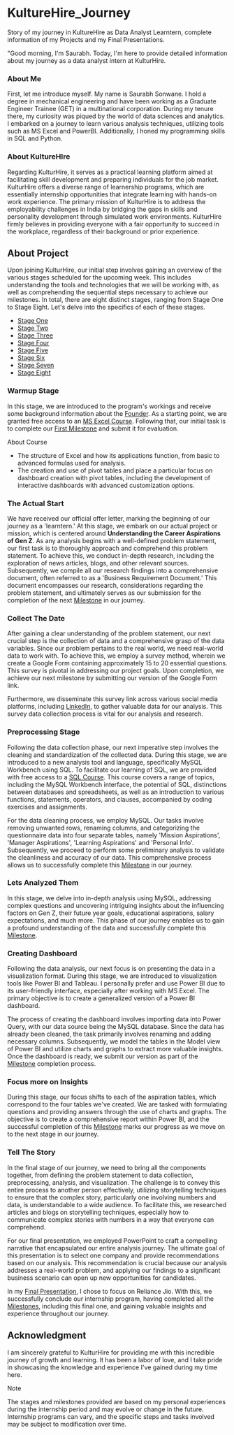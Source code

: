# KultureHire_Journey
Story of my journey in KultureHire as Data Analyst Learntern, complete information of my Projects and my Final Presentations.

"Good morning, I'm Saurabh. Today, I'm here to provide detailed information about my journey as a data analyst intern at KulturHire.

### About Me
First, let me introduce myself. My name is Saurabh Sonwane. I hold a degree in mechanical engineering and have been working as a Graduate Engineer Trainee (GET) in a multinational corporation. During my tenure there, my curiosity was piqued by the world of data sciences and analytics. I embarked on a journey to learn various analysis techniques, utilizing tools such as MS Excel and PowerBI. Additionally, I honed my programming skills in SQL and Python.

### About KultureHIre
Regarding KulturHire, it serves as a practical learning platform aimed at facilitating skill development and preparing individuals for the job market. KulturHire offers a diverse range of learnership programs, which are essentially internship opportunities that integrate learning with hands-on work experience. The primary mission of KulturHire is to address the employability challenges in India by bridging the gaps in skills and personality development through simulated work environments. KulturHire firmly believes in providing everyone with a fair opportunity to succeed in the workplace, regardless of their background or prior experience.

## About Project
Upon joining KulturHire, our initial step involves gaining an overview of the various stages scheduled for the upcoming week. This includes understanding the tools and technologies that we will be working with, as well as comprehending the sequential steps necessary to achieve our milestones. In total, there are eight distinct stages, ranging from Stage One to Stage Eight. Let's delve into the specifics of each of these stages.
* [Stage One](https://github.com/SSonwane26/KultureHire_Journey/blob/main/README.md#warmup-stage)
* [Stage Two](https://github.com/SSonwane26/KultureHire_Journey/blob/main/README.md#the-actual-start)
* [Stage Three](https://github.com/SSonwane26/KultureHire_Journey/blob/main/README.md#collect-the-date)
* [Stage Four](https://github.com/SSonwane26/KultureHire_Journey/blob/main/README.md#preprocessing-stage)
* [Stage Five](https://github.com/SSonwane26/KultureHire_Journey/blob/main/README.md#clets-analyzed-them)
* [Stage Six](https://github.com/SSonwane26/KultureHire_Journey/blob/main/README.md#creating-dashboard)
* [Stage Seven](https://github.com/SSonwane26/KultureHire_Journey/blob/main/README.md#focus-more-on-insights)
* [Stage Eight](https://github.com/SSonwane26/KultureHire_Journey/blob/main/README.md#tell-the-story)

### Warmup Stage
In this stage, we are introduced to the program's workings and receive some background information about the [Founder](https://www.linkedin.com/in/kadhiravan-jayachandiran/). As a starting point, we are granted free access to an [MS Excel Course](https://www.udemy.com/share/105y9C3@JHRUMVcCP2sJDxSMWvCwkGcKwYdARKXfYxQSy9EE4zoGSv5DOXV-ii2YfhlDRdmDtA==/). Following that, our initial task is to complete our [First Milestone](https://github.com/SSonwane26/KultureHire_Journey/blob/main/Milestones/MileStone_01_Saurabh_Sonwane.xlsx) and submit it for evaluation. 

About Course
- The structure of Excel and how its applications function, from basic to advanced formulas used for analysis.
- The creation and use of pivot tables and place a particular focus on dashboard creation with pivot tables, including the development of interactive dashboards with advanced customization options.

### The Actual Start
We have received our official offer letter, marking the beginning of our journey as a 'learntern.' At this stage, we embark on our actual project or mission, which is centered around **Understanding the Career Aspirations of Gen Z**. As any analysis begins with a well-defined problem statement, our first task is to thoroughly approach and comprehend this problem statement. To achieve this, we conduct in-depth research, including the exploration of news articles, blogs, and other relevant sources. Subsequently, we compile all our research findings into a comprehensive document, often referred to as a 'Business Requirement Document.' This document encompasses our research, considerations regarding the problem statement, and ultimately serves as our submission for the completion of the next [Milestone](https://github.com/SSonwane26/KultureHire_Journey/blob/main/Milestones/MileStone_03_Saurabh_Sonwane.pdf) in our journey.

### Collect The Date
After gaining a clear understanding of the problem statement, our next crucial step is the collection of data and a comprehensive grasp of the data variables. Since our problem pertains to the real world, we need real-world data to work with. To achieve this, we employ a survey method, wherein we create a Google Form containing approximately 15 to 20 essential questions. This survey is pivotal in addressing our project goals. Upon completion, we achieve our next milestone by submitting our version of the Google Form link. 

Furthermore, we disseminate this survey link across various social media platforms, including [LinkedIn](https://www.linkedin.com/posts/ssonwane26_kulturehire-genzcareersurvey-youthempowerment-activity-7096154342684016640-xXsd?utm_source=share&utm_medium=member_desktop), to gather valuable data for our analysis. This survey data collection process is vital for our analysis and research.

### Preprocessing Stage
Following the data collection phase, our next imperative step involves the cleaning and standardization of the collected data. During this stage, we are introduced to a new analysis tool and language, specifically MySQL Workbench using SQL. To facilitate our learning of SQL, we are provided with free access to a [SQL Course](https://www.udemy.com/share/109jhG3@qUIVFneWUb7-C3AHl0gqOc9Q8sP1Jm5Ozy8VmUURuTLLSKOL-avxu-A6ByCPCJI33g==/). This course covers a range of topics, including the MySQL Workbench interface, the potential of SQL, distinctions between databases and spreadsheets, as well as an introduction to various functions, statements, operators, and clauses, accompanied by coding exercises and assignments.

For the data cleaning process, we employ MySQL. Our tasks involve removing unwanted rows, renaming columns, and categorizing the questionnaire data into four separate tables, namely 'Mission Aspirations', 'Manager Aspirations', 'Learning Aspirations' and 'Personal Info'. Subsequently, we proceed to perform some preliminary analysis to validate the cleanliness and accuracy of our data. This comprehensive process allows us to successfully complete this [Milestone](https://github.com/SSonwane26/KultureHire_Journey/blob/main/Milestones/MileStone_06_Saurabh_Sonwane.sql) in our journey.

### Lets Analyzed Them
In this stage, we delve into in-depth analysis using MySQL, addressing complex questions and uncovering intriguing insights about the influencing factors on Gen Z, their future year goals, educational aspirations, salary expectations, and much more. This phase of our journey enables us to gain a profound understanding of the data and successfully complete this [Milestone](https://github.com/SSonwane26/KultureHire_Journey/blob/main/Milestones/MileStone_07_Saurabh_Sonwane.sql).

### Creating Dashboard
Following the data analysis, our next focus is on presenting the data in a visualization format. During this stage, we are introduced to visualization tools like Power BI and Tableau. I personally prefer and use Power BI due to its user-friendly interface, especially after working with MS Excel. The primary objective is to create a generalized version of a Power BI dashboard.

The process of creating the dashboard involves importing data into Power Query, with our data source being the MySQL database. Since the data has already been cleaned, the task primarily involves renaming and adding necessary columns. Subsequently, we model the tables in the Model view of Power BI and utilize charts and graphs to extract more valuable insights. Once the dashboard is ready, we submit our version as part of the [Milestone](https://github.com/SSonwane26/KultureHire_Journey/blob/main/Milestones/Milestone_08_Saurabh_Sonwane.pdf) completion process.

### Focus more on Insights
During this stage, our focus shifts to each of the aspiration tables, which correspond to the four tables we've created. We are tasked with formulating questions and providing answers through the use of charts and graphs. The objective is to create a comprehensive report within Power BI, and the successful completion of this [Milestone](https://github.com/SSonwane26/KultureHire_Journey/blob/main/Milestones/Milestone_09_Saurabh_Sonwane.pdf) marks our progress as we move on to the next stage in our journey.

### Tell The Story
In the final stage of our journey, we need to bring all the components together, from defining the problem statement to data collection, preprocessing, analysis, and visualization. The challenge is to convey this entire process to another person effectively, utilizing storytelling techniques to ensure that the complex story, particularly one involving numbers and data, is understandable to a wide audience. To facilitate this, we researched articles and blogs on storytelling techniques, especially how to communicate complex stories with numbers in a way that everyone can comprehend.

For our final presentation, we employed PowerPoint to craft a compelling narrative that encapsulated our entire analysis journey. The ultimate goal of this presentation is to select one company and provide recommendations based on our analysis. This recommendation is crucial because our analysis addresses a real-world problem, and applying our findings to a significant business scenario can open up new opportunities for candidates.

In my [Final Presentation](https://www.linkedin.com/events/understandinggen-zwithsourabhso7118093168146857984/theater/), I chose to focus on Reliance Jio. With this, we successfully conclude our internship program, having completed all the [Milestones](https://github.com/SSonwane26/KultureHire_Journey/blob/main/Milestones/Milestone_10_Saurabh_Sonwane.pdf), including this final one, and gaining valuable insights and experience throughout our journey.

## Acknowledgment
I am sincerely grateful to KulturHire for providing me with this incredible journey of growth and learning. It has been a labor of love, and I take pride in showcasing the knowledge and experience I've gained during my time here.

> [!NOTE]
> The stages and milestones provided are based on my personal experiences during the internship period and may evolve or change in the future. Internship programs can vary, and the specific steps and tasks involved may be subject to modification over time.
